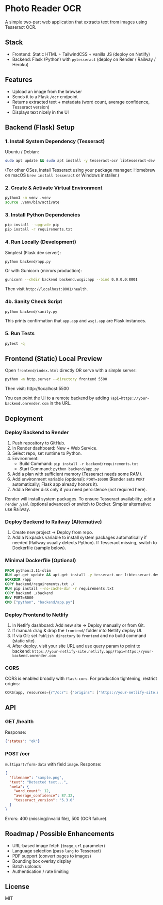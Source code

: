 # Photo Reader OCR

A simple two-part web application that extracts text from images using Tesseract OCR.

## Stack

- Frontend: Static HTML + TailwindCSS + vanilla JS (deploy on Netlify)
- Backend: Flask (Python) with `pytesseract` (deploy on Render / Railway / Heroku)

## Features

- Upload an image from the browser
- Sends it to a Flask `/ocr` endpoint
- Returns extracted text + metadata (word count, average confidence, Tesseract version)
- Displays text nicely in the UI

## Backend (Flask) Setup

### 1. Install System Dependency (Tesseract)

Ubuntu / Debian:
```bash
sudo apt update && sudo apt install -y tesseract-ocr libtesseract-dev
```

(For other OSes, install Tesseract using your package manager: Homebrew on macOS `brew install tesseract` or Windows installer.)

### 2. Create & Activate Virtual Environment
```bash
python3 -m venv .venv
source .venv/bin/activate
```

### 3. Install Python Dependencies
```bash
pip install --upgrade pip
pip install -r requirements.txt
```

### 4. Run Locally (Development)
Simplest (Flask dev server):
```bash
python backend/app.py
```
Or with Gunicorn (mirrors production):
```bash
gunicorn --chdir backend backend.wsgi:app --bind 0.0.0.0:8001
```
Then visit `http://localhost:8001/health`.

### 4b. Sanity Check Script
```bash
python backend/sanity.py
```
This prints confirmation that `app.app` and `wsgi.app` are Flask instances.

### 5. Run Tests
```bash
pytest -q
```

## Frontend (Static) Local Preview
Open `frontend/index.html` directly OR serve with a simple server:
```bash
python -m http.server --directory frontend 5500
```
Then visit: http://localhost:5500

You can point the UI to a remote backend by adding `?api=https://your-backend.onrender.com` in the URL.

## Deployment

### Deploy Backend to Render
1. Push repository to GitHub.
2. In Render dashboard: New + Web Service.
3. Select repo, set runtime to Python.
4. Environment:
   - Build Command: `pip install -r backend/requirements.txt`
   - Start Command: `python backend/app.py`
5. Add a plan with sufficient memory (Tesseract needs some RAM).
6. Add environment variable (optional): `PORT=10000` (Render sets `PORT` automatically; Flask app already honors it).
7. Add a Render disk only if you need persistence (not required here).

Render will install system packages. To ensure Tesseract availability, add a `render.yaml` (optional advanced) or switch to Docker. Simpler alternative: use Railway.

### Deploy Backend to Railway (Alternative)
1. Create new project -> Deploy from repo.
2. Add a Nixpacks variable to install system packages automatically if needed (Railway usually detects Python). If Tesseract missing, switch to Dockerfile (sample below).

### Minimal Dockerfile (Optional)
```dockerfile
FROM python:3.11-slim
RUN apt-get update && apt-get install -y tesseract-ocr libtesseract-dev && rm -rf /var/lib/apt/lists/*
WORKDIR /app
COPY backend/requirements.txt ./
RUN pip install --no-cache-dir -r requirements.txt
COPY backend ./backend
ENV PORT=8000
CMD ["python", "backend/app.py"]
```

### Deploy Frontend to Netlify
1. In Netlify dashboard: Add new site -> Deploy manually or from Git.
2. If manual: drag & drop the `frontend/` folder into Netlify deploy UI.
3. If via Git: set `Publish directory` to `frontend` and no build command (static site).
4. After deploy, visit your site URL and use query param to point to backend:
   `https://your-netlify-site.netlify.app/?api=https://your-backend.onrender.com`

### CORS
CORS is enabled broadly with `flask-cors`. For production tightening, restrict origins:
```python
CORS(app, resources={r"/ocr": {"origins": ["https://your-netlify-site.netlify.app"]}})
```

## API

### GET /health
Response:
```json
{"status": "ok"}
```

### POST /ocr
`multipart/form-data` with field `image`.
Response:
```json
{
  "filename": "sample.png",
  "text": "Detected text...",
  "meta": {
    "word_count": 12,
    "average_confidence": 87.32,
    "tesseract_version": "5.3.0"
  }
}
```
Errors: 400 (missing/invalid file), 500 (OCR failure).

## Roadmap / Possible Enhancements
- URL-based image fetch (`image_url` parameter)
- Language selection (pass `lang` to Tesseract)
- PDF support (convert pages to images)
- Bounding box overlay display
- Batch uploads
- Authentication / rate limiting

## License
MIT
